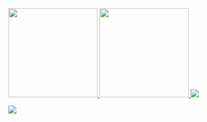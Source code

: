 <a href="https://github.com/narenkram">
  <img height="180em" src="https://github-readme-stats-eight-theta.vercel.app/api?username=narenkram&show_icons=true&include_all_commits=true&count_private=true"/>
  <img height="180em" src="https://github-readme-stats-eight-theta.vercel.app/api/top-langs/?username=narenkram&layout=compact&exclude_lang=java+makefile"/>
</a>


<img src="https://komarev.com/ghpvc/?username=narenkram">

![](https://hit.yhype.me/github/profile?user_id=16354010)
